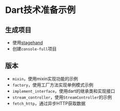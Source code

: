 # Dart技术准备示例

## 生成项目

- 使用[stagehand](https://github.com/dart-lang/stagehand)
- 创建`console-full`项目

## 版本

- `mixin`，使用mixin实现功能的示例
- `factory`，使用工厂方法实现单例模式示例
- `implement_interface`，使用dart的继承类和实现接口
- `stream_controller`，使用`StreamController`的示例
- `fetch_http`，通过异步HTTP获取数据
